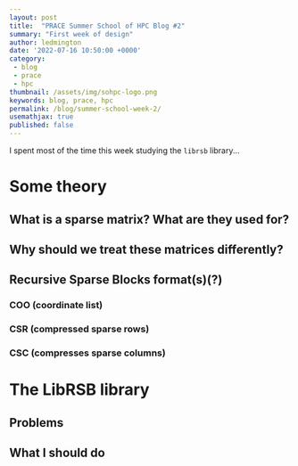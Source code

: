 ```yaml
---
layout: post
title:  "PRACE Summer School of HPC Blog #2"
summary: "First week of design"
author: ledmington
date: '2022-07-16 10:50:00 +0000'
category:
 - blog
 - prace
 - hpc
thumbnail: /assets/img/sohpc-logo.png
keywords: blog, prace, hpc
permalink: /blog/summer-school-week-2/
usemathjax: true
published: false
---
```


I spent most of the time this week studying the `librsb` library...

# Some theory
## What is a sparse matrix? What are they used for?
## Why should we treat these matrices differently?
## Recursive Sparse Blocks format(s)(?)
### COO (coordinate list)
### CSR (compressed sparse rows)
### CSC (compresses sparse columns)

# The LibRSB library
## Problems
## What I should do